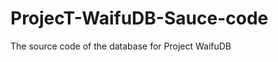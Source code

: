 ProjecT-WaifuDB-Sauce-code
==========================

The source code of the database for Project WaifuDB
